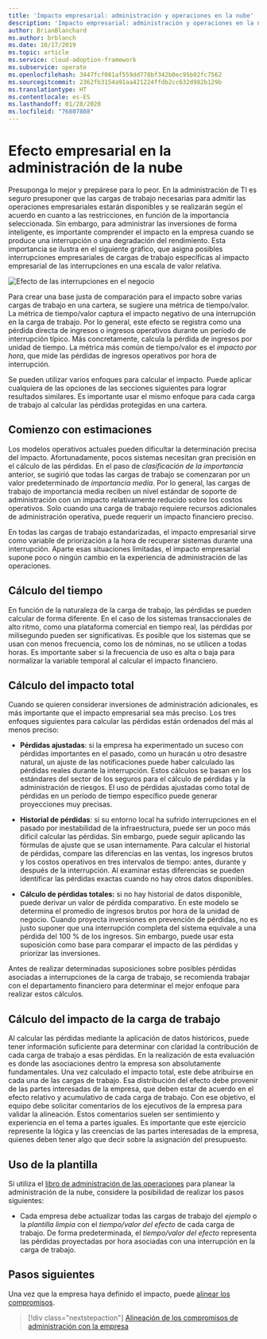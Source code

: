 ```yaml
---
title: 'Impacto empresarial: administración y operaciones en la nube'
description: 'Impacto empresarial: administración y operaciones en la nube'
author: BrianBlanchard
ms.author: brblanch
ms.date: 10/17/2019
ms.topic: article
ms.service: cloud-adoption-framework
ms.subservice: operate
ms.openlocfilehash: 3447fcf081af559dd778bf342b0ec95b02fc7562
ms.sourcegitcommit: 2362fb3154a91aa421224ffdb2cc632d982b129b
ms.translationtype: HT
ms.contentlocale: es-ES
ms.lasthandoff: 01/28/2020
ms.locfileid: "76807808"
---
```

# <a name="business-impact-in-cloud-management"></a>Efecto empresarial en la administración de la nube

Presuponga lo mejor y prepárese para lo peor. En la administración de TI es seguro presuponer que las cargas de trabajo necesarias para admitir las operaciones empresariales estarán disponibles y se realizarán según el acuerdo en cuanto a las restricciones, en función de la importancia seleccionada. Sin embargo, para administrar las inversiones de forma inteligente, es importante comprender el impacto en la empresa cuando se produce una interrupción o una degradación del rendimiento. Esta importancia se ilustra en el siguiente gráfico, que asigna posibles interrupciones empresariales de cargas de trabajo específicas al impacto empresarial de las interrupciones en una escala de valor relativa.

![Efecto de las interrupciones en el negocio](../../_images/manage/time-value-impact.png)

Para crear una base justa de comparación para el impacto sobre varias cargas de trabajo en una cartera, se sugiere una métrica de tiempo/valor. La métrica de tiempo/valor captura el impacto negativo de una interrupción en la carga de trabajo. Por lo general, este efecto se registra como una pérdida directa de ingresos o ingresos operativos durante un período de interrupción típico. Más concretamente, calcula la pérdida de ingresos por unidad de tiempo. La métrica más común de tiempo/valor es el *impacto por hora*, que mide las pérdidas de ingresos operativos por hora de interrupción.

Se pueden utilizar varios enfoques para calcular el impacto. Puede aplicar cualquiera de las opciones de las secciones siguientes para lograr resultados similares. Es importante usar el mismo enfoque para cada carga de trabajo al calcular las pérdidas protegidas en una cartera.

## <a name="start-with-estimates"></a>Comienzo con estimaciones

Los modelos operativos actuales pueden dificultar la determinación precisa del impacto. Afortunadamente, pocos sistemas necesitan gran precisión en el cálculo de las pérdidas. En el paso de *clasificación de la importancia* anterior, se sugirió que todas las cargas de trabajo se comenzaran por un valor predeterminado de *importancia media*. Por lo general, las cargas de trabajo de importancia media reciben un nivel estándar de soporte de administración con un impacto relativamente reducido sobre los costos operativos. Solo cuando una carga de trabajo requiere recursos adicionales de administración operativa, puede requerir un impacto financiero preciso.

En todas las cargas de trabajo estandarizadas, el impacto empresarial sirve como variable de priorización a la hora de recuperar sistemas durante una interrupción. Aparte esas situaciones limitadas, el impacto empresarial supone poco o ningún cambio en la experiencia de administración de las operaciones.

## <a name="calculate-time"></a>Cálculo del tiempo

En función de la naturaleza de la carga de trabajo, las pérdidas se pueden calcular de forma diferente. En el caso de los sistemas transaccionales de alto ritmo, como una plataforma comercial en tiempo real, las pérdidas por milisegundo pueden ser significativas. Es posible que los sistemas que se usan con menos frecuencia, como los de nóminas, no se utilicen a todas horas. Es importante saber si la frecuencia de uso es alta o baja para normalizar la variable temporal al calcular el impacto financiero.

## <a name="calculate-total-impact"></a>Cálculo del impacto total

Cuando se quieren considerar inversiones de administración adicionales, es más importante que el impacto empresarial sea más preciso. Los tres enfoques siguientes para calcular las pérdidas están ordenados del más al menos preciso:

- **Pérdidas ajustadas**: si la empresa ha experimentado un suceso con pérdidas importantes en el pasado, como un huracán u otro desastre natural, un ajuste de las notificaciones puede haber calculado las pérdidas reales durante la interrupción. Estos cálculos se basan en los estándares del sector de los seguros para el cálculo de pérdidas y la administración de riesgos. El uso de pérdidas ajustadas como total de pérdidas en un período de tiempo específico puede generar proyecciones muy precisas.

- **Historial de pérdidas**: si su entorno local ha sufrido interrupciones en el pasado por inestabilidad de la infraestructura, puede ser un poco más difícil calcular las pérdidas. Sin embargo, puede seguir aplicando las fórmulas de ajuste que se usan internamente. Para calcular el historial de pérdidas, compare las diferencias en las ventas, los ingresos brutos y los costos operativos en tres intervalos de tiempo: antes, durante y después de la interrupción. Al examinar estas diferencias se pueden identificar las pérdidas exactas cuando no hay otros datos disponibles.

- **Cálculo de pérdidas totales:** si no hay historial de datos disponible, puede derivar un valor de pérdida comparativo. En este modelo se determina el promedio de ingresos brutos por hora de la unidad de negocio. Cuando proyecta inversiones en prevención de pérdidas, no es justo suponer que una interrupción completa del sistema equivale a una pérdida del 100 % de los ingresos. Sin embargo, puede usar esta suposición como base para comparar el impacto de las pérdidas y priorizar las inversiones.

Antes de realizar determinadas suposiciones sobre posibles pérdidas asociadas a interrupciones de la carga de trabajo, se recomienda trabajar con el departamento financiero para determinar el mejor enfoque para realizar estos cálculos.

## <a name="calculate-workload-impact"></a>Cálculo del impacto de la carga de trabajo

Al calcular las pérdidas mediante la aplicación de datos históricos, puede tener información suficiente para determinar con claridad la contribución de cada carga de trabajo a esas pérdidas. En la realización de esta evaluación es donde las asociaciones dentro la empresa son absolutamente fundamentales. Una vez calculado el impacto total, este debe atribuirse en cada una de las cargas de trabajo. Esa distribución del efecto debe provenir de las partes interesadas de la empresa, que deben estar de acuerdo en el efecto relativo y acumulativo de cada carga de trabajo. Con ese objetivo, el equipo debe solicitar comentarios de los ejecutivos de la empresa para validar la alineación. Estos comentarios suelen ser sentimiento y experiencia en el tema a partes iguales. Es importante que este ejercicio represente la lógica y las creencias de las partes interesadas de la empresa, quienes deben tener algo que decir sobre la asignación del presupuesto.

## <a name="use-the-template"></a>Uso de la plantilla

Si utiliza el [libro de administración de las operaciones](https://raw.githubusercontent.com/microsoft/CloudAdoptionFramework/master/manage/opsmanagementworkbook.xlsx) para planear la administración de la nube, considere la posibilidad de realizar los pasos siguientes:

- Cada empresa debe actualizar todas las cargas de trabajo del *ejemplo* o la *plantilla limpia* con el *tiempo/valor del efecto* de cada carga de trabajo. De forma predeterminada, el *tiempo/valor del efecto* representa las pérdidas proyectadas por hora asociadas con una interrupción en la carga de trabajo.

## <a name="next-steps"></a>Pasos siguientes

Una vez que la empresa haya definido el impacto, puede [alinear los compromisos](./commitment.md).

> [!div class="nextstepaction"]
> [Alineación de los compromisos de administración con la empresa](./commitment.md)

